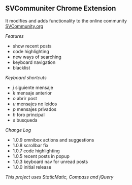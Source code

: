 SVCommuniter Chrome Extension
-----------------------------

It modifies and adds functionality to the online community [SVCommunity.org][1]


*Features*

* show recent posts
* code highlighting
* new ways of searching 
* keyboard navigation
* blacklist

*Keyboard shortcuts*

* *j* siguiente mensaje
* *k* mensaje anterior
* *o* abrir post
* *u* mensajes no leidos
* *p* mensajes privados
* *h* foro principal
* *s* busqueda

*Change Log*

* 1.0.9 omnibox actions and suggestions
* 1.0.8 scrollbar fix
* 1.0.7 code highlighting
* 1.0.5 recent posts in popup
* 1.0.3 keyboard nav for unread posts
* 1.0.0 initial release


*This project uses StaticMatic, Compass and jQuery*

[1]: http://www.svcommunity.org
	